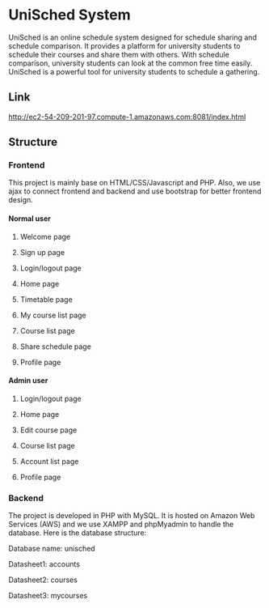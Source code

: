 # UniSched System

UniSched is an online schedule system designed for schedule sharing and schedule comparison. It provides a platform for university students to schedule their courses and share them with others. With schedule comparison, university students can look at the common free time easily. UniSched is a powerful tool for university students to schedule a gathering.

## Link

http://ec2-54-209-201-97.compute-1.amazonaws.com:8081/index.html

## Structure

### Frontend

This project is mainly base on HTML/CSS/Javascript and PHP. Also, we use ajax to connect frontend and backend and use bootstrap for better frontend design.

#### Normal user

1. Welcome page

2. Sign up page

3. Login/logout page
   
4. Home page

5. Timetable page

6. My course list page

7. Course list page
   
8. Share schedule page

9. Profile page

#### Admin user

1. Login/logout page

2. Home page

3. Edit course page

4. Course list page

5. Account list page

6. Profile page

### Backend

The project is developed in PHP with MySQL. It is hosted on Amazon Web Services (AWS) and we use XAMPP and phpMyadmin to handle the database. Here is the database structure:

Database name: unisched

Datasheet1: accounts

Datasheet2: courses

Datasheet3: mycourses

